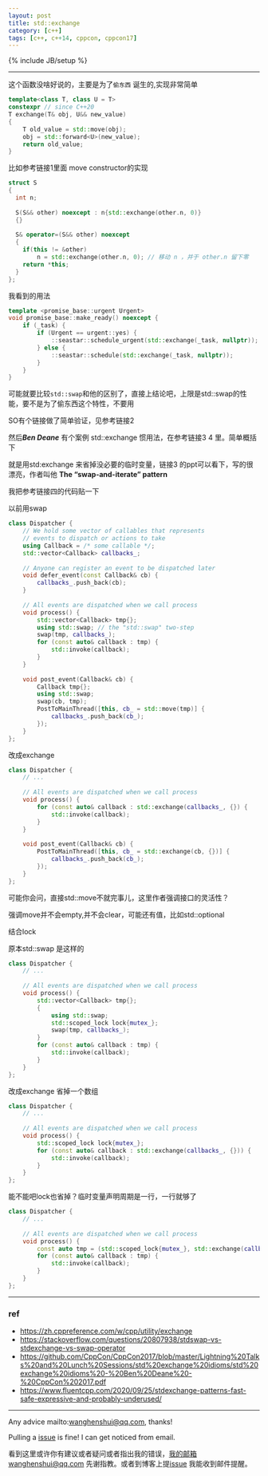```yaml
---
layout: post
title: std::exchange 
category: [c++]
tags: [c++, c++14, cppcon, cppcon17]
---
```

{% include JB/setup %}

---



这个函数没啥好说的，主要是为了`偷东西` 诞生的,实现非常简单

```c++
template<class T, class U = T>
constexpr // since C++20
T exchange(T& obj, U&& new_value)
{
    T old_value = std::move(obj);
    obj = std::forward<U>(new_value);
    return old_value;
}
```



比如参考链接1里面 move constructor的实现

```c++
struct S
{
  int n;
 
  S(S&& other) noexcept : n{std::exchange(other.n, 0)}
  {}
 
  S& operator=(S&& other) noexcept 
  {
    if(this != &other)
        n = std::exchange(other.n, 0); // 移动 n ，并于 other.n 留下零
    return *this;
  }
};
```



我看到的用法

```c++
template <promise_base::urgent Urgent>
void promise_base::make_ready() noexcept {
    if (_task) {
        if (Urgent == urgent::yes) {
            ::seastar::schedule_urgent(std::exchange(_task, nullptr));
        } else {
            ::seastar::schedule(std::exchange(_task, nullptr));
        }
    }
}
```





可能就要比较`std::swap`和他的区别了，直接上结论吧，上限是std::swap的性能，要不是为了偷东西这个特性，不要用

SO有个链接做了简单验证，见参考链接2

然后***Ben Deane*** 有个案例 std::exchange 惯用法，在参考链接3 4 里。简单概括下

就是用std:exchange 来省掉没必要的临时变量，链接3 的ppt可以看下，写的很漂亮，作者叫他 **The “swap-and-iterate” pattern**

 我把参考链接四的代码贴一下

以前用swap

```c++
class Dispatcher {
    // We hold some vector of callables that represents
    // events to dispatch or actions to take
    using Callback = /* some callable */;
    std::vector<Callback> callbacks_;
 
    // Anyone can register an event to be dispatched later
    void defer_event(const Callback& cb) {
        callbacks_.push_back(cb);
    }
 
    // All events are dispatched when we call process
    void process() {
        std::vector<Callback> tmp{};
        using std::swap; // the "std::swap" two-step
        swap(tmp, callbacks_);
        for (const auto& callback : tmp) {
            std::invoke(callback);
        }
    }
  
    void post_event(Callback& cb) {
        Callback tmp{};
        using std::swap;
        swap(cb, tmp);
        PostToMainThread([this, cb_ = std::move(tmp)] {
            callbacks_.push_back(cb_);
        });
    }
};
```



改成exchange

```c++
class Dispatcher {
    // ...
 
    // All events are dispatched when we call process
    void process() {
        for (const auto& callback : std::exchange(callbacks_, {}) {
            std::invoke(callback);
        }
    }
    
    void post_event(Callback& cb) {
        PostToMainThread([this, cb_ = std::exchange(cb, {})] {
            callbacks_.push_back(cb_);
        });
    }
};
```



可能你会问，直接std::move不就完事儿，这里作者强调接口的灵活性？

强调move并不会empty,并不会clear，可能还有值，比如std::optional 



结合lock

原本std::swap 是这样的

```c++
class Dispatcher {
    // ...
 
    // All events are dispatched when we call process
    void process() {
        std::vector<Callback> tmp{};
        {
            using std::swap;
            std::scoped_lock lock{mutex_};
            swap(tmp, callbacks_);
        }
        for (const auto& callback : tmp) {
            std::invoke(callback);
        }
    }
};
```

改成exchange 省掉一个数组

```c++
class Dispatcher {
    // ...
 
    // All events are dispatched when we call process
    void process() {
        std::scoped_lock lock{mutex_};
        for (const auto& callback : std::exchange(callbacks_, {})) {
            std::invoke(callback);
        }
    }
};
```

能不能吧lock也省掉？临时变量声明周期是一行，一行就够了

```c++
class Dispatcher {
    // ...
 
    // All events are dispatched when we call process
    void process() {
        const auto tmp = (std::scoped_lock{mutex_}, std::exchange(callbacks_, {}));
        for (const auto& callback : tmp) {
            std::invoke(callback);
        }
    }
};
```






---

### ref

- https://zh.cppreference.com/w/cpp/utility/exchange
- https://stackoverflow.com/questions/20807938/stdswap-vs-stdexchange-vs-swap-operator
- https://github.com/CppCon/CppCon2017/blob/master/Lightning%20Talks%20and%20Lunch%20Sessions/std%20exchange%20idioms/std%20exchange%20idioms%20-%20Ben%20Deane%20-%20CppCon%202017.pdf
- https://www.fluentcpp.com/2020/09/25/stdexchange-patterns-fast-safe-expressive-and-probably-underused/
---

Any advice mailto:wanghenshui@qq.com, thanks! 

Pulling a [issue](https://github.com/wanghenshui/wanghenshui.github.io/issues/new) is fine! I can get noticed from email.

看到这里或许你有建议或者疑问或者指出我的错误，我的邮箱wanghenshui@qq.com 先谢指教。或者到博客上提[issue](https://github.com/wanghenshui/wanghenshui.github.io/issues/new) 我能收到邮件提醒。